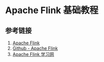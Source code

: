# Apache Flink 基础教程



## 参考链接
1. [Apache Flink](https://flink.apache.org/)
2. [Github - Apache Flink](https://github.com/apache/flink)
3. [Apache Flink 学习网](https://flink-learning.org.cn/)